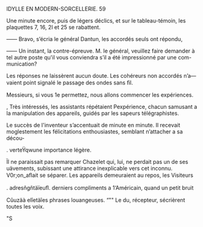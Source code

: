  

IDYLLE EN MODERN-SORCELLERIE. 59

Une minute encore, puis de légers déclics, et sur le tableau-témoin, les
plaquettes 7, 16, 2l et 25 se rabattent.

—— Bravo, s’écria le général Dantun, les accordés seuls ont répondu,

—— Un instant, la contre-épreuve. M. le général, veuillez faire demander à
tel autre poste qu'il vous conviendra s’il a été impressionné par une com-
munication?

Les réponses ne laissèrent aucun doute. Les cohéreurs non accordés n’a—
vaient point signalé le passage des ondes sans ﬁl.

Messieurs, si vous 1e permettez, nous allons commencer les expériences.

, Très intéressés, les assistants répétaient Pexpérience, chacun samusant a
la manipulation des appareils, guidés par les sapeurs télégraphistes.

Le succès de l'inventeur s’accentuait de minute en minute. Il recevait
moglestement les félicitations enthousiastes, semblant n’attacher a sa décou-

. verteŸqwune importance légère.

Ïl ne paraissait pas remarquer Chazelet qui, lui, ne perdait pas un de
ses uävements, subissant une attirance inexplicable vers cet inconnu.
V0r;on_aﬂait se séparer. Les appareils demeuraient au repos, les Visiteurs

. adresñgñtäïeuﬂ. derniers compliments a 1‘Américain, quand un petit bruit

 

Cûuzäà elîetäîes phrases louangeuses.
“"" Le  du, récepteur, sécrièrent toutes les voix.

"S

